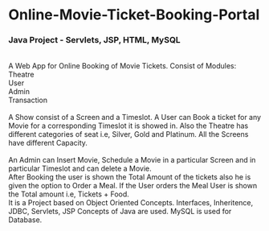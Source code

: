 # Online-Movie-Ticket-Booking-Portal
### Java Project - Servlets, JSP, HTML, MySQL
<br />
A Web App for Online Booking of Movie Tickets. Consist of Modules: <br />
Theatre <br />
User <br />
Admin <br />
Transaction <br />
<br />
A Show consist of a Screen and a Timeslot. A User can Book a ticket for any Movie for a corresponding Timeslot it is showed in. Also the Theatre has different categories of seat i.e, Silver, Gold and Platinum. All the Screens have different Capacity.<br />
<br />
An Admin can Insert Movie, Schedule a Movie in a particular Screen and in particular Timeslot and can delete a Movie.
<br/>
After Booking the user is shown the Total Amount of the tickets also he is given the option to Order a Meal. If the User orders the Meal User is shown the Total amount i.e, Tickets + Food.
<br />
It is a Project based on Object Oriented Concepts. Interfaces, Inheritence, JDBC, Servlets, JSP Concepts of Java are used. MySQL is used for Database.
